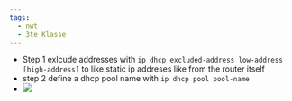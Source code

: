 ```yaml
---
tags:
  - nwt
  - 3te_Klasse
---
```

- Step 1 exlcude addresses with `ip dhcp excluded-address low-address [high-address]` to like static ip addreses like from the router itself
- step 2 define a dhcp pool name with `ip dhcp pool pool-name ` 
- ![](Pasted%20image%2020250110110940.png.excalidraw.svg)